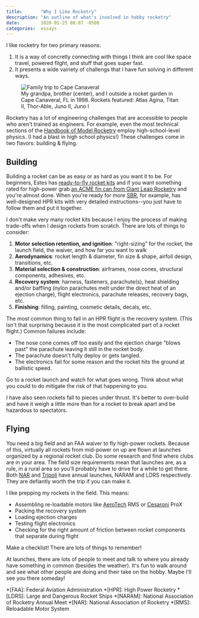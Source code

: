 ```yaml
---
title:       "Why I Like Rocketry"
description: "An outline of what's involved in hobby rocketry"
date:        2020-01-25 08:07 -0500
categories:  essays
---
```


I like rocketry for two primary reasons:

1. It is a way of concretly connecting with things I think are cool like space travel, powered flight, and stuff that goes super fast.
2. It presents a wide vairiety of challengs that I have fun solving in different ways.

<figure>
  <div class="placeholder r4x3"></div>
  <img src="{{ "/assets/photos/1998-Cape-Canaveral-with-grandpa.jpg" | relative_url }}" alt="Family trip to Cape Canaveral" />
  <figcaption>My grandpa, brother (center), and I outside a rocket garden in Cape Canaveral, FL in 1998. Rockets featured: Atlas Agina, Titan II, Thor-Able, Juno II, Juno I</figcaption>
</figure>

Rocketry has a lot of engineering challenges that are accessible to people who aren't trained as engineers.
For example, even the most technical sections of the [Handbook of Model Rocketry][1] employ high-school-level physics.
(I had a blast in high school physics!)
These challenges come in two flavors: building & flying.

## Building

Building a rocket can be as easy or as hard as you want it to be.
For beginners, Estes has [ready-to-fly rocket kits][2] and if you want something rated for high-power grab [an ACME fin can from Giant Leap Rocketry][3] and you're almost done.
When you're ready for more [SBR][4], for example, has well-designed HPR kits with very detailed instructions--you just have to follow them and put it together.

I don't make very many rocket kits because I enjoy the process of making trade-offs when I design rockets from scratch.
There are lots of things to consider:

 1. **Motor selection retention, and ignition**: "right-sizing" for the rocket, the launch field, the waiver, and how far you want to walk
 2. **Aerodynamics**: rocket length & diameter, fin size & shape, airfoil design, transitions, etc.
 3. **Material selection & construction**: airframes, nose cones, structural components, adhesives, etc.
 4. **Recovery system**: harness, fasteners, parachute(s), heat shielding and/or baffling (nylon parachutes melt under the direct heat of an ejection charge), flight electronics, parachute releases, recovery bags, etc.
 5. **Finishing**: filling, painting, cosmetic details, decals, etc.

The most common thing to fail in an HPR flight is the recovery system.
(This isn't that surprising because it is the most complicated part of a rocket flight.)
Common failures include:

- The nose cone comes off too easily and the ejection charge "blows past" the parachute leaving it still in the rocket body.
- The parachute doesn't fully deploy or gets tangled.
- The electronics fail for some reason and the rocket hits the ground at ballistic speed.

Go to a rocket launch and watch for what goes wrong.
Think about what you could to do mitigate the risk of that happening to you.

I have also seen rockets fall to pieces under thrust.
It's better to over-build and have it weigh a little more than for a rocket to break apart and be hazardous to spectators.

## Flying

You need a big field and an FAA waiver to fly high-power rockets.
Because of this, virtually all rockets from mid-power on up are flown at launches organized by a regional rocket club.
Do some research and find where clubs are in your area.
The field size requirements mean that launches are, as a rule, in a rural area so you'll probably have to drive for a while to get there.
Both [NAR][5] and [Tripoli][6] have annual launches, NARAM and LDRS respectively.
They are defiantly worth the trip if you can make it.

I like prepping my rockets in the field.
This means:

- Assembling re-loadable motors like [AeroTech][7] RMS or [Cesaroni][8] ProX
- Packing the recovery system
- Loading ejection charges
- Testing flight electronics
- Checking for the right amount of friction between rocket components that separate during flight

Make a checklist!
There are lots of things to remember!

At launches, there are lots of people to meet and talk to where you already have something in common (besides the weather).
It's fun to walk around and see what other people are doing and their take on the hobby.
Maybe I'll see you there someday!

*[FAA]: Federal Aviation Administration
*[HPR]: High Power Rocketry
*[LDRS]: Large and Dangerous Rocket Ships
*[NARAM]: National Association of Rocketry Annual Meet
*[NAR]: National Association of Rocketry
*[RMS]: Reloadable Motor System

[1]: https://www.amazon.com/Handbook-Model-Rocketry-7th-Official/dp/0471472425
[2]: https://estesrockets.com/product-category/rockets/beginner/
[3]: https://giantleaprocketry.com/products/components_fins.aspx#Acme_Fin_Cans
[4]: http://www.fusionrocket.biz/
[5]: https://www.nar.org/
[6]: http://www.tripoli.org/
[7]: http://www.aerotech-rocketry.com/
[8]: http://www.pro38.com/
